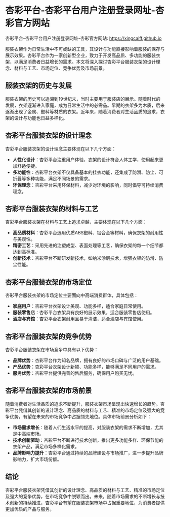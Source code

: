 # 杏彩平台-杏彩平台用户注册登录网址-杏彩官方网站

杏彩平台-杏彩平台用户注册登录网址-杏彩官方网站: <https://xingcaiff.github.io>

服装衣架作为日常生活中不可或缺的工具，其设计与功能直接影响着服装的保存与展示效果。杏彩平台作为一家创新型企业，致力于开发高品质、多功能的服装衣架，以满足消费者日益增长的需求。本文将深入探讨杏彩平台服装衣架的设计理念、材料与工艺、市场定位、竞争优势及市场前景。

## 服装衣架的历史与发展

服装衣架的历史可以追溯到19世纪末，当时主要用于服装店的展示。随着时代的发展，衣架逐渐进入家庭，成为日常生活中的必需品。早期的衣架多为木质，后来逐渐出现了金属、塑料等材质的衣架。近年来，随着消费者对生活品质的追求，衣架的设计与功能也日益多样化。

## 杏彩平台服装衣架的设计理念

杏彩平台服装衣架的设计理念主要体现在以下几个方面：

- **人性化设计**：杏彩平台注重用户体验，衣架的设计符合人体工学，使用起来更加舒适便捷。
- **多功能性**：杏彩平台衣架不仅具备基本的挂衣功能，还集成了防滑、防尘、可折叠等多种功能，满足不同场景的需求。
- **环保理念**：杏彩平台采用环保材料，减少对环境的影响，同时倡导可持续消费理念。
## 杏彩平台服装衣架的材料与工艺

杏彩平台服装衣架在材料与工艺上追求卓越，主要体现在以下几个方面：

- **高品质材料**：杏彩平台选用优质ABS塑料、铝合金等材料，确保衣架的耐用性与美观性。
- **精密工艺**：采用先进的注塑成型、表面处理等工艺，确保衣架的每一个细节都达到高标准。
- **创新技术**：杏彩平台不断研发新技术，如纳米涂层技术，增强衣架的防滑、防尘性能。
## 杏彩平台服装衣架的市场定位

杏彩平台服装衣架的市场定位主要面向中高端消费群体，具体包括：

- **家庭用户**：杏彩平台衣架设计美观、功能多样，适合家庭日常使用。
- **服装零售店**：杏彩平台衣架具有良好的展示效果，适合服装零售店使用。
- **酒店与宾馆**：杏彩平台衣架耐用且易于清洁，适合酒店与宾馆使用。
## 杏彩平台服装衣架的竞争优势

杏彩平台服装衣架在市场竞争中具有以下优势：

- **品牌优势**：杏彩平台作为知名品牌，拥有良好的市场口碑与广泛的用户基础。
- **产品优势**：杏彩平台衣架设计新颖、功能多样，能够满足不同用户的需求。
- **服务优势**：杏彩平台提供完善的售后服务，确保用户购买无忧。
## 杏彩平台服装衣架的市场前景

随着消费者对生活品质的追求不断提升，服装衣架市场呈现出快速增长的趋势。杏彩平台凭借其创新的设计理念、高品质的材料与工艺、精准的市场定位及强大的竞争优势，有望在未来的市场竞争中占据领先地位。具体市场前景分析如下：

- **市场需求增长**：随着人们生活水平的提高，对服装衣架的需求不断增加，尤其是中高端市场。
- **技术创新驱动**：杏彩平台不断进行技术创新，推出更多功能多样、环保节能的衣架产品，满足市场多样化需求。
- **品牌影响力提升**：杏彩平台通过持续的品牌建设与市场推广，进一步提升品牌影响力，扩大市场份额。
## 结论

杏彩平台服装衣架凭借其创新的设计理念、高品质的材料与工艺、精准的市场定位及强大的竞争优势，在市场竞争中脱颖而出。未来，随着市场需求的不断增长与技术创新的持续推进，杏彩平台有望在服装衣架市场中占据重要地位，为消费者提供更加优质的产品与服务。